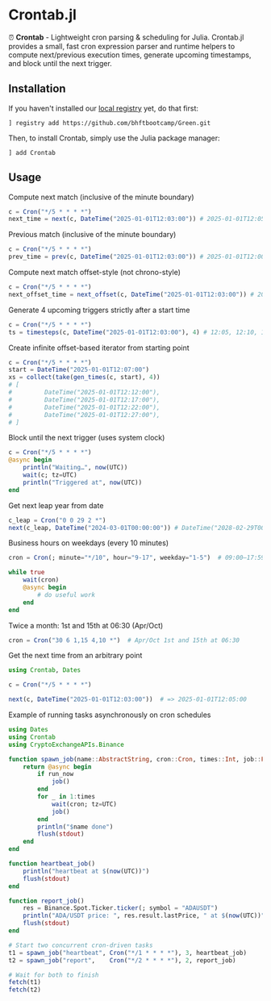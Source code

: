 # Crontab.jl

⏰ **Crontab** - Lightweight cron parsing & scheduling for Julia. Crontab.jl provides a small, fast cron expression parser and runtime helpers to compute next/previous execution times, generate upcoming timestamps, and block until the next trigger.

## Installation

If you haven't installed our [local registry](https://github.com/bhftbootcamp/Green) yet, do that first:
```
] registry add https://github.com/bhftbootcamp/Green.git
```

Then, to install Crontab, simply use the Julia package manager:
```
] add Crontab
```

## Usage

Compute next match (inclusive of the minute boundary)
```julia
c = Cron("*/5 * * * *")
next_time = next(c, DateTime("2025-01-01T12:03:00")) # 2025-01-01T12:05:00
```

Previous match (inclusive of the minute boundary)
```julia
c = Cron("*/5 * * * *")
prev_time = prev(c, DateTime("2025-01-01T12:03:00")) # 2025-01-01T12:00:00
```

Compute next match offset-style (not chrono-style)
```julia
c = Cron("*/5 * * * *")
next_offset_time = next_offset(c, DateTime("2025-01-01T12:03:00")) # 2025-01-01T12:08:00
```

Generate 4 upcoming triggers strictly after a start time
```julia
c = Cron("*/5 * * * *")
ts = timesteps(c, DateTime("2025-01-01T12:03:00"), 4) # 12:05, 12:10, 12:15, 12:20
```

Create infinite offset-based iterator from starting point
```julia
c = Cron("*/5 * * * *")
start = DateTime("2025-01-01T12:07:00")
xs = collect(take(gen_times(c, start), 4))
# [
#         DateTime("2025-01-01T12:12:00"),
#         DateTime("2025-01-01T12:17:00"),
#         DateTime("2025-01-01T12:22:00"),
#         DateTime("2025-01-01T12:27:00"),
# ]
```

Block until the next trigger (uses system clock)
```julia
c = Cron("*/5 * * * *")
@async begin
    println("Waiting…", now(UTC))
    wait(c; tz=UTC)
    println("Triggered at", now(UTC))
end
```

Get next leap year from date
```julia
c_leap = Cron("0 0 29 2 *")
next(c_leap, DateTime("2024-03-01T00:00:00")) # DateTime("2028-02-29T00:00:00")
```

Business hours on weekdays (every 10 minutes)
```julia
cron = Cron(; minute="*/10", hour="9-17", weekday="1-5")  # 09:00–17:59, Mon–Fri

while true
    wait(cron)
    @async begin
        # do useful work
    end
end
```

Twice a month: 1st and 15th at 06:30 (Apr/Oct)
```julia
cron = Cron("30 6 1,15 4,10 *")  # Apr/Oct 1st and 15th at 06:30
```

Get the next time from an arbitrary point
```julia
using Crontab, Dates

c = Cron("*/5 * * * *")

next(c, DateTime("2025-01-01T12:03:00"))  # => 2025-01-01T12:05:00
```

Example of running tasks asynchronously on cron schedules
```julia
using Dates
using Crontab
using CryptoExchangeAPIs.Binance

function spawn_job(name::AbstractString, cron::Cron, times::Int, job::Function; run_now::Bool=true)
    return @async begin
        if run_now
            job()
        end
        for _ in 1:times
            wait(cron; tz=UTC)
            job()
        end
        println("$name done")
        flush(stdout)
    end
end

function heartbeat_job()
    println("heartbeat at $(now(UTC))")
    flush(stdout)
end

function report_job()
    res = Binance.Spot.Ticker.ticker(; symbol = "ADAUSDT")
    println("ADA/USDT price: ", res.result.lastPrice, " at $(now(UTC))")
    flush(stdout)
end

# Start two concurrent cron-driven tasks
t1 = spawn_job("heartbeat", Cron("*/1 * * * *"), 3, heartbeat_job)
t2 = spawn_job("report",    Cron("*/2 * * * *"), 2, report_job)

# Wait for both to finish
fetch(t1)
fetch(t2)
```
